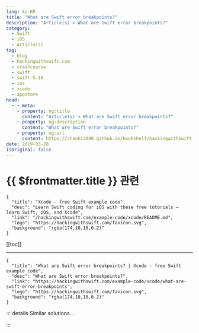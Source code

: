 ```yaml
---
lang: ko-KR
title: "What are Swift error breakpoints?"
description: "Article(s) > What are Swift error breakpoints?"
category:
  - Swift
  - iOS
  - Article(s)
tag: 
  - blog
  - hackingwithswift.com
  - crashcourse
  - swift
  - swift-5.10
  - ios
  - xcode
  - appstore
head:
  - - meta:
    - property: og:title
      content: "Article(s) > What are Swift error breakpoints?"
    - property: og:description
      content: "What are Swift error breakpoints?"
    - property: og:url
      content: https://chanhi2000.github.io/bookshelf/hackingwithswift.com/example-code/xcode/what-are-swift-error-breakpoints.html
date: 2019-03-28
isOriginal: false
---
```


# {{ $frontmatter.title }} 관련

```component VPCard
{
  "title": "Xcode - free Swift example code",
  "desc": "Learn Swift coding for iOS with these free tutorials – learn Swift, iOS, and Xcode",
  "link": "/hackingwithswift.com/example-code/xcode/README.md",
  "logo": "https://hackingwithswift.com/favicon.svg",
  "background": "rgba(174,10,10,0.2)"
}
```

[[toc]]

---

```component VPCard
{
  "title": "What are Swift error breakpoints? | Xcode - free Swift example code",
  "desc": "What are Swift error breakpoints?",
  "link": "https://hackingwithswift.com/example-code/xcode/what-are-swift-error-breakpoints",
  "logo": "https://hackingwithswift.com/favicon.svg",
  "background": "rgba(174,10,10,0.2)"
}
```

<!-- TODO: 작성 -->

<!-- 
Xcode has a few special breakpoint types, accessed by going to the breakpoint navigator (<kbd>Cmd</kbd>+8) then clicking + in the bottom-left corner. One of the options in that menu is Swift Error Breakpoint, and it allows Xcode to pause when Swift errors are thrown.

Swift error breakpoints are different from catching errors normally – in fact, the two complement each other nicely. If you’re calling someone else’s code (e.g. Apple’s) and that code throws an error, a Swift error breakpoint won’t halt on that. Instead, it will halt on errors thrown by your own code, i.e. wherever you use a `throw` statement. 

Swift error breakpoints are helpful because of the way Swift errors propagate – sometimes an error might be throw five methods deep in your code, then bubble upwards and upwards until they get handled. Once you enable the error breakpoint, Swift will pause where the error is thrown, so you don’t need to dig through your code.

-->

::: details Similar solutions…

<!--
/example-code/xcode/how-to-create-exception-breakpoints-in-xcode">How to create exception breakpoints in Xcode 
/example-code/xcode/what-are-breakpoints">What are breakpoints? 
/example-code/language/how-to-fix-the-error-expression-was-too-complex-to-be-solved-in-reasonable-time">How to fix the error “Expression was too complex to be solved in reasonable time” 
/example-code/language/how-to-fix-the-error-protocol-can-only-be-used-as-a-generic-constraint-because-it-has-self-or-associated-type-requirements">How to fix the error “protocol can only be used as a generic constraint because it has Self or associated type requirements” 
/example-code/language/how-to-add-warnings-and-errors-to-your-code-using-warning-and-error">How to add warnings and errors to your code using #warning and #error</a>
-->

:::

